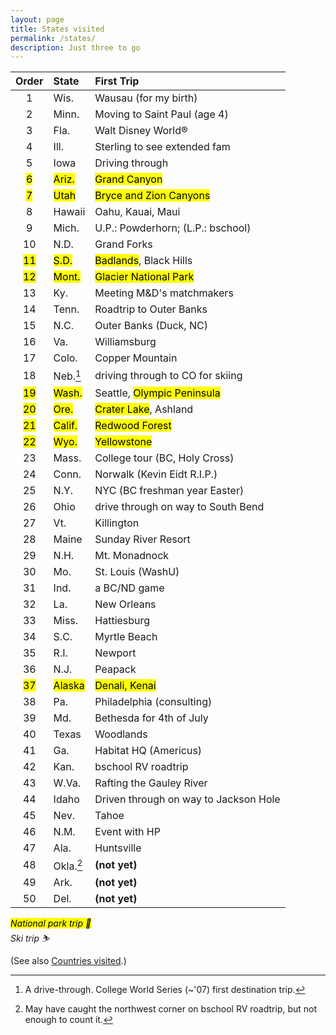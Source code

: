 ```yaml
---
layout: page
title: States visited
permalink: /states/
description: Just three to go
---
```

| Order | State | First Trip |
| :----: | :--- | :--- |
| 1 | Wis. | Wausau (for my birth) |
| 2 | Minn. | Moving to Saint Paul (age 4) |
| 3 | Fla. | Walt Disney World® |
| 4 | Ill. | Sterling to see extended fam |
| 5 | Iowa | Driving through |
| <mark>6</mark> | <mark>Ariz.</mark> | <mark>Grand Canyon</mark> |
| <mark>7</mark> | <mark>Utah</mark> | <mark>Bryce and Zion Canyons</mark> |
| 8 | Hawaii | Oahu, Kauai, Maui |
| <lightskyblue>9</lightskyblue> | <lightskyblue>Mich.</lightskyblue> | <lightskyblue>U.P.: Powderhorn</lightskyblue>; (L.P.: bschool) |
| 10 | N.D. | Grand Forks |
| <mark>11</mark> | <mark>S.D.</mark> | <mark>Badlands</mark>, Black Hills |
| <mark>12</mark> | <mark>Mont.</mark> | <mark>Glacier National Park</mark> |
| 13 | Ky. | Meeting M&D's matchmakers |
| 14 | Tenn. | Roadtrip to Outer Banks |
| 15 | N.C. | Outer Banks (Duck, NC) |
| 16 | Va. | Williamsburg |
| <lightskyblue>17</lightskyblue> | <lightskyblue>Colo.</lightskyblue> | <lightskyblue>Copper Mountain</lightskyblue> |
| 18 | Neb.[^1] | driving through to CO for skiing |
| <mark>19</mark> | <mark>Wash.</mark> | Seattle, <mark>Olympic Peninsula</mark> |
| <mark>20</mark> | <mark>Ore.</mark> | <mark>Crater Lake</mark>, Ashland |
| <mark>21</mark> | <mark>Calif.</mark> | <mark>Redwood Forest</mark> |
| <mark>22</mark> | <mark>Wyo.</mark> | <mark>Yellowstone</mark> |
| 23 | Mass. | College tour (BC, Holy Cross) |
| 24 | Conn. | Norwalk (Kevin Eidt R.I.P.) |
| 25 | N.Y. | NYC (BC freshman year Easter) |
| 26 | Ohio | drive through on way to South Bend |
| <lightskyblue>27</lightskyblue> | <lightskyblue>Vt.</lightskyblue> | <lightskyblue>Killington</lightskyblue> |
| <lightskyblue>28</lightskyblue> | <lightskyblue>Maine</lightskyblue> | <lightskyblue>Sunday River Resort</lightskyblue> |
| 29 | N.H. | Mt. Monadnock |
| 30 | Mo. | St. Louis (WashU) |
| 31 | Ind. | a BC/ND game |
| 32 | La. | New Orleans |
| 33 | Miss. | Hattiesburg |
| 34 | S.C. | Myrtle Beach |
| 35 | R.I. | Newport |
| 36 | N.J. | Peapack |
| <mark>37</mark> | <mark>Alaska</mark> | <mark>Denali, Kenai</mark> |
| 38 | Pa. | Philadelphia (consulting) |
| 39 | Md. | Bethesda for 4th of July |
| 40 | Texas | Woodlands |
| 41 | Ga. | Habitat HQ (Americus) |
| 42 | Kan. | bschool RV roadtrip |
| 43 | W.Va. | Rafting the Gauley River |
| 44 | Idaho | Driven through on way to Jackson Hole |
| 45 | Nev. | Tahoe |
| 46 | N.M. | Event with HP |
| 47 | Ala. | Huntsville |
| 48 | Okla.[^2] | **(not yet)** |
| 49 | Ark. | **(not yet)** |
| 50 | Del. | **(not yet)** |

*<mark>National park trip 🥾</mark>*<br>
*<lightskyblue>Ski trip ⛷</lightskyblue>*

[^1]: A drive-through. College World Series (~'07) first destination trip.
[^2]: May have caught the northwest corner on bschool RV roadtrip, but not enough to count it.

(See also [Countries visited](/countries/).)